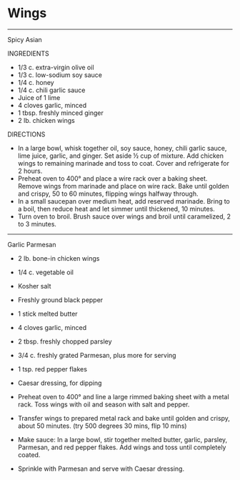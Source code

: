 # Wings

---

Spicy Asian

INGREDIENTS
- 1/3 c. extra-virgin olive oil
- 1/3 c. low-sodium soy sauce
- 1/4 c. honey
- 1/4 c. chili garlic sauce
- Juice of 1 lime
- 4 cloves garlic, minced
- 1 tbsp. freshly minced ginger
- 2 lb. chicken wings

DIRECTIONS
- In a large bowl, whisk together oil, soy sauce, honey, chili garlic sauce, lime juice, garlic, and ginger. Set aside ½ cup of mixture. Add chicken wings to remaining marinade and toss to coat. Cover and refrigerate for 2 hours. 
- Preheat oven to 400° and place a wire rack over a baking sheet. Remove wings from marinade and place on wire rack. Bake until golden and crispy, 50 to 60 minutes, flipping wings halfway through.
- In a small saucepan over medium heat, add reserved marinade. Bring to a boil, then reduce heat and let simmer until thickened, 10 minutes. 
- Turn oven to broil. Brush sauce over wings and broil until caramelized, 2 to 3 minutes.

---

Garlic Parmesan

- 2 lb. bone-in chicken wings
- 1/4 c. vegetable oil
- Kosher salt
- Freshly ground black pepper
- 1 stick melted butter
- 4 cloves garlic, minced
- 2 tbsp. freshly chopped parsley
- 3/4 c. freshly grated Parmesan, plus more for serving
- 1 tsp. red pepper flakes
- Caesar dressing, for dipping

- Preheat oven to 400° and line a large rimmed baking sheet with a metal rack. Toss wings with oil and season with salt and pepper.
- Transfer wings to prepared metal rack and bake until golden and crispy, about 50 minutes. (try 500 degrees 30 mins, flip 10 mins)
- Make sauce: In a large bowl, stir together melted butter, garlic, parsley, Parmesan, and red pepper flakes. Add wings and toss until completely coated.
- Sprinkle with Parmesan and serve with Caesar dressing.
